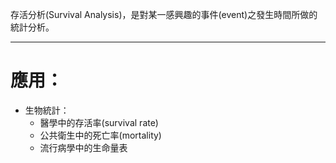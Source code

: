 存活分析(Survival Analysis)，是對某一感興趣的事件(event)之發生時間所做的統計分析。
- - -
# 應用：
- 生物統計：
	- 醫學中的存活率(survival rate)
	- 公共衛生中的死亡率(mortality)
	- 流行病學中的生命量表